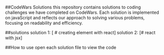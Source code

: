 ##CodeWars Solutions
this repository contains solutions to coding challenges we have completed on CodeWars. Each solution is implemented on javaScript and reflects our approach to solving various problems, focusing on readability and efficiency.

##solutions
solution 1: [ # creating element with react] solution 2: [# react with jsx]

##How to use
open each solution file to view the code